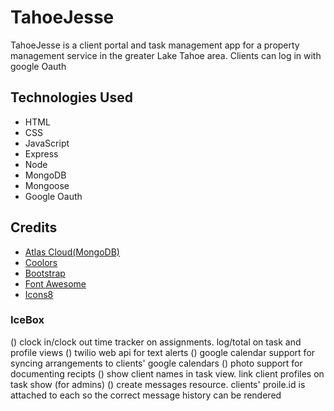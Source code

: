 # TahoeJesse
TahoeJesse is a client portal and task management app for a property management service in the greater Lake Tahoe area.
Clients can log in with google Oauth

## Technologies Used
- HTML
- CSS
- JavaScript
- Express
- Node
- MongoDB
- Mongoose
- Google Oauth

## Credits
- [Atlas Cloud(MongoDB)](https://www.mongodb.com/)
- [Coolors](https://coolors.co/)
- [Bootstrap](https://getbootstrap.com/)
- [Font Awesome](https://fontawesome.com/)
- [Icons8](https://icons8.com/)

### IceBox
() clock in/clock out time tracker on assignments. log/total on task and profile views
() twilio web api for text alerts
() google calendar support for syncing arrangements to clients' google calendars
() photo support for documenting recipts
() show client names in task view. link client profiles on task show (for admins)
() create messages resource. clients' proile.id is attached to each so the correct message history can be rendered 